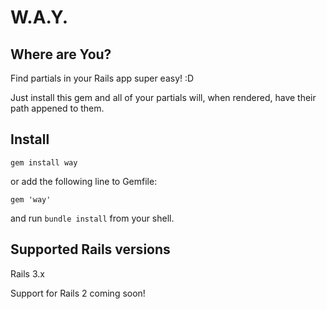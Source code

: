 W.A.Y.
======
Where are You?
--------------

Find partials in your Rails app super easy! :D

Just install this gem and all of your partials will, when rendered, have their path appened to them.

Install
-------

```shell
gem install way
```
or add the following line to Gemfile:

```shell
gem 'way'
```

and run `bundle install` from your shell.

Supported Rails versions
------------------------

Rails 3.x

Support for Rails 2 coming soon!
